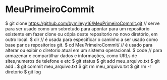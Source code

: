 # MeuPrimeiroCommit
$ git clone https://github.com/bymileyy16/MeuPrimeiroCommit.git // serve para ser usado como um sobretudo para apontar para um repositorio existente em fazer clone ou cópia deste repositorio no novo diretório, em outro local.
$ dir // é usada para especificar o caminho a ser usado como base par os repositorios git.
$ cd MeuPrimeiroCommit/ // é usado para alterar ou exibir o diretorio atual em um sistema operacional.
$ code // para armazenar e compartilhar dados e informações, como URLs de sites,numeros de telefone e etc
$ git status
$ git add meu_arquivo.txt
$ git add .	
$ git commit meu_arquivo.txt
$ git rm meu_arquivo.txt
$ git rm -r diretorio
$ git log
